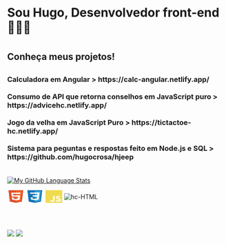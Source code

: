 <h1>Sou Hugo, Desenvolvedor front-end 👨🏾‍💻<h1>
 <h2>Conheça meus projetos!<h2>
   
   <h3>Calculadora em Angular > https://calc-angular.netlify.app/ <br><br>
    Consumo de API que retorna conselhos em JavaScript puro > https://advicehc.netlify.app/ <br><br>
    Jogo da velha em JavaScript Puro > https://tictactoe-hc.netlify.app/<br><br>
    Sistema para peguntas e respostas feito em Node.js e SQL > https://github.com/hugocrosa/hjeep<br><br></h3>
   
  [![My GitHub Language Stats](https://github-readme-stats.vercel.app/api/top-langs/?username=hugocrosa&langs_count=5&theme=tokyonight)]()  
  
  
  
  <img align="center" alt="hc-Ts" height="30" width="40" src="https://raw.githubusercontent.com/devicons/devicon/master/icons/html5/html5-original.svg"></img>
  <img align="center" alt="hc-css" height="30" width="40" src="https://raw.githubusercontent.com/devicons/devicon/master/icons/css3/css3-original.svg"></img>
  <img align="center" alt="hc-HTML" height="30" width="40" src="https://raw.githubusercontent.com/devicons/devicon/master/icons/javascript/javascript-plain.svg"></img>
  <img align="center" alt="hc-HTML" height="30" width="40" src="https://camo.githubusercontent.com/c72de070297a3c02263eeeb4221e29b128f637b28b75ad8c0c3d9ec57d2b7969/68747470733a2f2f7261776769742e636f6d2f6272696c6c6f75742f617765736f6d652d616e67756c61722d636f6d706f6e656e74732f6d61737465722f616e67756c61722d6c6f676f2e737667"></img> 
  
  <br><br>
  
  <a href = "mailto:hugo2760@gmail.com"><img src="https://img.shields.io/badge/-Gmail-%23333?style=for-the-badge&logo=gmail&logoColor=white" target="_blank"></a>
  <a href="https://www.linkedin.com/in/hugocorrearosa/" target="_blank"><img src="https://img.shields.io/badge/-LinkedIn-%230077B5?style=for-the-badge&logo=linkedin&logoColor=white" target="_blank"></a> 


